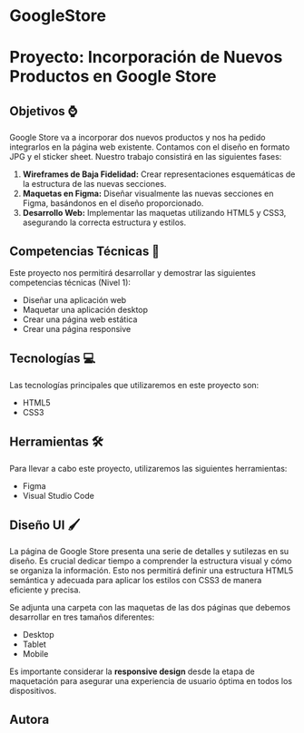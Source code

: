 # GoogleStore
# Proyecto: Incorporación de Nuevos Productos en Google Store

## Objetivos ⌚

Google Store va a incorporar dos nuevos productos y nos ha pedido integrarlos en la página web existente. Contamos con el diseño en formato JPG y el sticker sheet. Nuestro trabajo consistirá en las siguientes fases:

1.  **Wireframes de Baja Fidelidad:** Crear representaciones esquemáticas de la estructura de las nuevas secciones.
2.  **Maquetas en Figma:** Diseñar visualmente las nuevas secciones en Figma, basándonos en el diseño proporcionado.
3.  **Desarrollo Web:** Implementar las maquetas utilizando HTML5 y CSS3, asegurando la correcta estructura y estilos.

## Competencias Técnicas 🔧

Este proyecto nos permitirá desarrollar y demostrar las siguientes competencias técnicas (Nivel 1):

* Diseñar una aplicación web
* Maquetar una aplicación desktop
* Crear una página web estática
* Crear una página responsive

## Tecnologías 💻

Las tecnologías principales que utilizaremos en este proyecto son:

* HTML5
* CSS3

## Herramientas 🛠️

Para llevar a cabo este proyecto, utilizaremos las siguientes herramientas:

* Figma
* Visual Studio Code  

## Diseño UI 🖌️

La página de Google Store presenta una serie de detalles y sutilezas en su diseño. Es crucial dedicar tiempo a comprender la estructura visual y cómo se organiza la información. Esto nos permitirá definir una estructura HTML5 semántica y adecuada para aplicar los estilos con CSS3 de manera eficiente y precisa.

Se adjunta una carpeta con las maquetas de las dos páginas que debemos desarrollar en tres tamaños diferentes:

* Desktop
* Tablet
* Mobile

Es importante considerar la **responsive design** desde la etapa de maquetación para asegurar una experiencia de usuario óptima en todos los dispositivos.


## Autora



